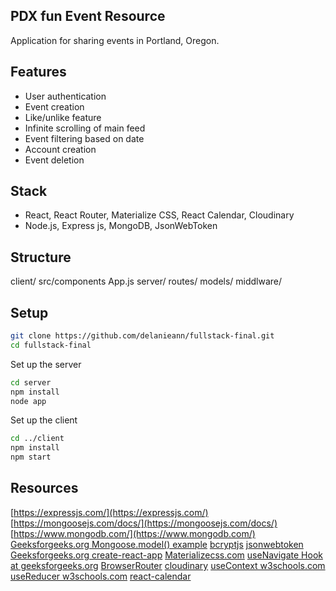 ## PDX fun Event Resource
Application for sharing events in Portland, Oregon.

## Features
- User authentication
- Event creation
- Like/unlike feature
- Infinite scrolling of main feed
- Event filtering based on date
- Account creation
- Event deletion

## Stack
- React, React Router, Materialize CSS, React Calendar, Cloudinary
- Node.js, Express js, MongoDB, JsonWebToken

## Structure
client/
    src/components
    App.js
server/
    routes/
    models/
    middlware/

## Setup
```bash
git clone https://github.com/delanieann/fullstack-final.git
cd fullstack-final
```

Set up the server
```bash
cd server
npm install
node app
```

Set up the client
```bash
cd ../client
npm install
npm start
```

## Resources
[https://expressjs.com/](https://expressjs.com/)
[https://mongoosejs.com/docs/](https://mongoosejs.com/docs/)
[https://www.mongodb.com/](https://www.mongodb.com/)
[Geeksforgeeks.org Mongoose.model() example](https://www.geeksforgeeks.org/mongoose-mongoose-model-function/)
[bcryptjs](https://www.npmjs.com/package/bcryptjs)
[jsonwebtoken](https://jwt.io/introduction)
[Geeksforgeeks.org create-react-app](https://www.geeksforgeeks.org/create-a-new-react-app-npm-create-react-app/) 
[Materializecss.com](https://materializecss.com/text-inputs.html)
[useNavigate Hook at geeksforgeeks.org](https://www.geeksforgeeks.org/reactjs/reactjs-usenavigate-hook/)
[BrowserRouter](https://www.geeksforgeeks.org/reactjs/browserrouter-in-react/)
[cloudinary](https://cloudinary.com/)
[useContext w3schools.com](https://www.w3schools.com/react/react_usecontext.asp)
[useReducer w3schools.com](https://www.w3schools.com/react/react_usereducer.asp)
[react-calendar](https://www.npmjs.com/package/react-calendar)
